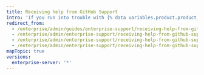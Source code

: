 ```yaml
---
title: Receiving help from GitHub Support
intro: 'If you run into trouble with {% data variables.product.product_location_enterprise %}, {% data variables.contact.github_support %} can help you out.'
redirect_from:
  - /enterprise/admin/guides/enterprise-support/receiving-help-from-github-enterprise-support/
  - /enterprise/admin/enterprise-support/receiving-help-from-github-support
  - /enterprise/admin/enterprise-support/receiving-help-from-github-support
  - /enterprise/admin/enterprise-support/receiving-help-from-github-support
mapTopic: true
versions:
  enterprise-server: '*'
---
```


